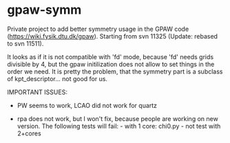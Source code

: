 gpaw-symm
=========

Private project to add better symmetry usage in the GPAW code (https://wiki.fysik.dtu.dk/gpaw).
Starting from svn 11325 (Update: rebased to svn 11511).

It looks as if it is not compatible with 'fd' mode, because 'fd' needs grids divisible by 4, but
the gpaw initilization does not allow to set things in the order we need. It is pretty the problem,
that the symmetry part is a subclass of kpt_descriptor... not good for us.


IMPORTANT ISSUES:

- PW seems to work, LCAO did not work for quartz

- rpa does not work, but I won't fix, because people are working on new version.
  The following tests will fail:
        - with 1 core:
            chi0.py
        - not test with 2+cores
          